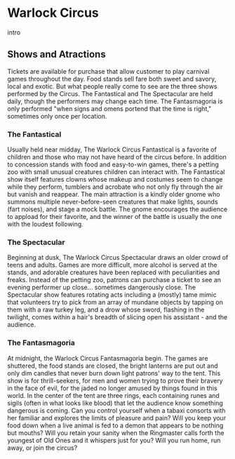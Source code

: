 # Warlock Circus

intro

## Shows and Atractions

Tickets are available for purchase that allow customer to play carnival games throughout the day. Food stands sell fare both sweet and savory, local and exotic. But what people really come to see are the three shows performed by the Circus. The Fantastical and The Spectacular are held daily, though the performers may change each time. The Fantasmagoria is only performed "when signs and omens portend that the time is right," sometimes only once per location.

### The Fantastical

Usually held near midday, The Warlock Circus Fantastical is a favorite of children and those who may not have heard of the circus before. In addition to concession stands with food and easy-to-win games, there's a petting zoo with small unusual creatures children can interact with. The Fantastical show itself features clowns whose makeup and costumes seem to change while they perform, tumblers and acrobate who not only fly through the air but vanish and reappear. The main attraction is a kindly older gnome who summons multiple never-before-seen creatures that make lights, sounds (fart noises), and stage a mock battle. The gnome encourages the audience to appload for their favorite, and the winner of the battle is usually the one with the loudest following.

### The Spectacular

Beginning at dusk, The Warlock Circus Spectacular draws an older crowd of teens and adults. Games are more difficult, more alcohol is served at the stands, and adorable creatures have been replaced with peculiarities and freaks. Instead of the petting zoo, patrons can purchase a ticket to see an evening performer up close... sometimes dangerously close. The Spectacular show features rotating acts including a (mostly) tame mimic that volunteers try to pick from an array of mundane objects by tapping on them with a raw turkey leg, and a drow whose sword, flashing in the twilight, comes within a hair's breadth of slicing open his assistant - and the audience.

### The Fantasmagoria

At midnight, the Warlock Circus Fantasmagoria begin. The games are shuttered, the food stands are closed, the bright lanterns are put out and only dim candles that never burn down light patrons' way to the tent. This show is for thrill-seekers, for men and women trying to prove their bravery in the face of evil, for the jaded no longer amused by things found in this world. In the center of the tent are three rings, each containing runes and sigils (often in what looks like blood) that let the audience know something dangerous is coming. Can you control yourself when a tabaxi consorts with her familiar and explores the limits of pleasure and pain? Will you keep your food down when a live animal is fed to a demon that appears to be nothing but mouths? Will you retain your sanity when the Ringmaster calls forth the youngest of Old Ones and it whispers just for you? Will you run home, run away, or join the circus?
